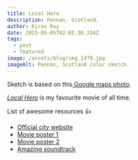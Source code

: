 ```yaml
---
title: Local Hero
description: Pennan, Scotland.
author: Kiron Roy
date: 2025-05-05T02:02:30.334Z
tags:
  - post
  - featured
image: /assets/blog/img_1479.jpg
imageAlt: Pennan, Scotland color sketch.
---
```

Sketch is based on this[ Google maps ](https://www.google.com/maps/place/Pennan,+Fraserburgh+AB43+6HY,+UK/@57.677447,-2.259966,3a,75y,90t/data=!3m8!1e2!3m6!1sAF1QipPzUpOopUREspzyf4REj14wx6N1dIS2UFFQhL8V!2e10!3e12!6shttps:%2F%2Flh3.googleusercontent.com%2Fp%2FAF1QipPzUpOopUREspzyf4REj14wx6N1dIS2UFFQhL8V%3Dw203-h152-k-no!7i4000!8i3000!4m7!3m6!1s0x488489705dd877cb:0x8b752814eb7ba6eb!8m2!3d57.677447!4d-2.259966!10e5!16zL20vMDc2cGM2?entry=ttu&g_ep=EgoyMDI1MDQyMy4wIKXMDSoJLDEwMjExNDUzSAFQAw%3D%3D)[photo](https://www.google.com/maps/place/Pennan,+Fraserburgh+AB43+6HY,+UK/@57.677447,-2.259966,3a,75y,90t/data=!3m8!1e2!3m6!1sAF1QipPzUpOopUREspzyf4REj14wx6N1dIS2UFFQhL8V!2e10!3e12!6shttps:%2F%2Flh3.googleusercontent.com%2Fp%2FAF1QipPzUpOopUREspzyf4REj14wx6N1dIS2UFFQhL8V%3Dw203-h152-k-no!7i4000!8i3000!4m7!3m6!1s0x488489705dd877cb:0x8b752814eb7ba6eb!8m2!3d57.677447!4d-2.259966!10e5!16zL20vMDc2cGM2?entry=ttu&g_ep=EgoyMDI1MDQyMy4wIKXMDSoJLDEwMjExNDUzSAFQAw%3D%3D).

*[L﻿ocal Hero](https://www.youtube.com/watch?v=iUj8NzMuHew&ab_channel=24fpsfan)* is my favourite movie of all time.

List of awesome resources 👍

* [Official city website](https://www.pennanvillagehall.org/)
* [Movie poster 1](https://image.tmdb.org/t/p/original/jqxD0H9a1rg5bXftsm6gsNOjt4n.jpg)
* [Movie poster 2](https://image.tmdb.org/t/p/original/xDpxBW9H1jIiKsL7aY5KIyMZTsP.jpg)
* [Amazing soundtrack](https://www.youtube.com/playlist?list=PL7a4u6KlnMXbLnXAsfIWCQMhLNTEKJ9SZ)